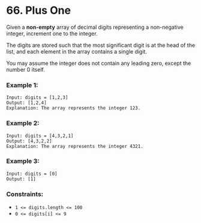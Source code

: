 # 66. Plus One

Given a **non-empty** array of decimal digits representing a non-negative integer, increment one to the integer.

The digits are stored such that the most significant digit is at the head of the list, and each element in the array contains a single digit.

You may assume the integer does not contain any leading zero, except the number 0 itself.

 

### Example 1:
```
Input: digits = [1,2,3]
Output: [1,2,4]
Explanation: The array represents the integer 123.
```
### Example 2:
```
Input: digits = [4,3,2,1]
Output: [4,3,2,2]
Explanation: The array represents the integer 4321.
```
### Example 3:
```
Input: digits = [0]
Output: [1]
```
 

### Constraints:
* `1 <= digits.length <= 100`
* `0 <= digits[i] <= 9`
